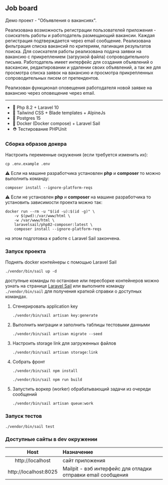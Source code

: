 ## Job board

Демо проект - "Объявления о вакансиях".

Реализована возможность регистрации пользователей приложения -
соискатель работы и работодатель размещающий вакансии.
Каждая регистрация подтверждается через email сообщение.
Реализована фильтрация списка вакансий по критериям, пагинация
результатов поиска. Для соискателя работы реализована подача
заявки на вакансию с прикреплением (загрузкой файла) сопроводительного
письма. Работодатель имеет интерфейс для создания объявлений
о васкансии, редактировании и удалении своих объявлений, 
а так же для просмотра списка заявок на вакансию и просмотра прикрепленных
сопроводительных писем от претендентов.

Реализован функционал оповещения работодателя новой заявке
на вакансию через оповещение через email.

---

- 🐘 Php 8.2 + Laravel 10
- 🌊 Tailwind CSS + Blade templates + AlpineJs
- 🐘 Postgres 15
- 🐳 Docker (Docker compose) + Laravel Sail
- ⛑ Тестирование PHPUnit

### Сборка образов докера

Настроить переменные окружения (если требуется изменить их):

```shell
cp .env.example .env
```

⚠ Если на машине разработчика установлен **php** и **composer** то можно выполнить команду:

```shell
composer install --ignore-platform-reqs
```

⚠ Если не установлен **php** и **composer** на машине разработчика то установить зависимости проекта можно так:

```shell
docker run --rm -u "$(id -u):$(id -g)" \
    -v $(pwd):/var/www/html \
    -w /var/www/html \
    laravelsail/php82-composer:latest \
    composer install --ignore-platform-reqs
```

на этом подготовка к работе с Laravel Sail закончена.

### Запуск проекта

Поднять docker контейнеры с помощью Laravel Sail
```shell
./vendor/bin/sail up -d
```

доступные команды по остановке или пересборке контейнеров можно узнать на странице
[Laravel Sail](https://laravel.com/docs/9.x/sail)
или выполните команду `./vendor/bin/sail` для получения краткой справки о доступных командах.


1.  Сгенерировать application key

    ```shell
    ./vendor/bin/sail artisan key:generate
    ```

2.  Выполнить миграции и заполнить таблицы тестовыми данными

    ```shell
    ./vendor/bin/sail artisan migrate --seed
    ```

3. Настроить storage link для загруженных файлов
    ```shell
    ./vendor/bin/sail artisan storage:link
    ```
4. Собрать фронт
    ```shell
    ./vendor/bin/sail npm install
    ```
    ```shell
    ./vendor/bin/sail npm run build
    ```
5. Запустить воркер (worker) обрабатывающий задачи из очереди сообщений
    ```shell
   ./vendor/bin/sail artisan queue:work
   ```
### Запуск тестов

```shell
./vendor/bin/sail test
```

### Доступные сайты в dev окружении

|                Host                | Назначение                                                   |
|:----------------------------------:|:-------------------------------------------------------------|
|          http://localhost          | сайт приложения                                              |
|       http://localhost:8025        | Mailpit - вэб интерфейс для отладки отправки email сообщения |

